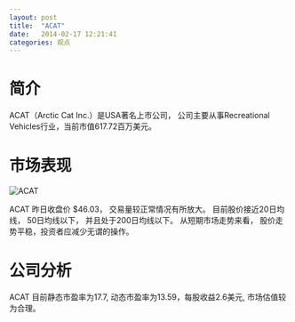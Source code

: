 ```yaml
---
layout: post
title:  "ACAT"
date:   2014-02-17 12:21:41
categories: 观点
---
```


# 简介
ACAT（Arctic Cat Inc.）是USA著名上市公司，
公司主要从事Recreational Vehicles行业，当前市值617.72百万美元。

# 市场表现

![ACAT](http://finviz.com/chart.ashx?t=ACAT&ty=c&ta=1&p=d&s=l)

ACAT 昨日收盘价 $46.03，
交易量较正常情况有所放大。
目前股价接近20日均线，
50日均线以下，
并且处于200日均线以下。
从短期市场走势来看，
股价走势平稳，投资者应减少无谓的操作。

# 公司分析
ACAT 目前静态市盈率为17.7, 动态市盈率为13.59，每股收益2.6美元,
市场估值较为合理。

